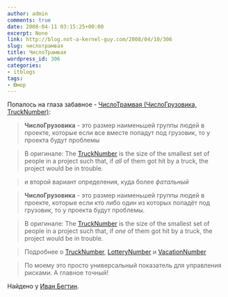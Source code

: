 ```yaml
---
author: admin
comments: true
date: 2008-04-11 03:15:25+00:00
excerpt: None
link: http://blog.not-a-kernel-guy.com/2008/04/10/306
slug: числотрамвая
title: ЧислоТрамвая
wordpress_id: 306
categories:
- itblogs
tags:
- Юмор
---
```


Попалось на глаза забавное - [ЧислоТрамвая (ЧислоГрузовика, TruckNumber)](http://ivbeg.livejournal.com/112925.html):

> **ЧислоГрузовика** - это размер наименьшей группы людей в проекте, которые если все вместе попадут под грузовик, то у проекта будут проблемы

> В оригинале: The [TruckNumber](http://c2.com/cgi/wiki?TruckNumber) is the size of the smallest set of people in a project such that, if _all_ of them got hit by a truck, the project would be in trouble.

> и второй вариант определения, куда более _фатальный_

> **ЧислоГрузовика** - это размер наименьшей группы людей в проекте, которые если кто либо один из которых попадёт под грузовик, то у проекта будут проблемы.

> В оригинале: The [TruckNumber](http://c2.com/cgi/wiki?TruckNumber) is the size of the smallest set of people in a project such that, if _one_ of them got hit by a truck, the project would be in trouble.

> Подробнее о [TruckNumber](http://c2.com/cgi/wiki?TruckNumberFixed), [LotteryNumber](http://c2.com/cgi/wiki?LotteryNumber) и [VacationNumber](http://c2.com/cgi/wiki?VacationNumber)

> По моему это просто универсальный показатель для управления рисками. А главное точный!

Найдено у [Иван Бегтин](http://ivbeg.livejournal.com/112925.html).
